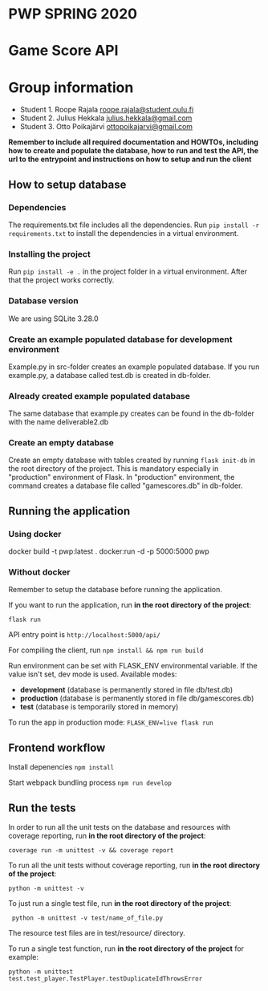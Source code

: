 # PWP SPRING 2020
# Game Score API
# Group information
* Student 1. Roope Rajala roope.rajala@student.oulu.fi
* Student 2. Julius Hekkala julius.hekkala@gmail.com
* Student 3. Otto Poikajärvi ottopoikajarvi@gmail.com

__Remember to include all required documentation and HOWTOs, including how to create and populate the database, how to run and test the API, the url to the entrypoint and instructions on how to setup and run the client__

## How to setup database

### Dependencies

The requirements.txt file includes all the dependencies. Run `pip install -r requirements.txt` to install the dependencies in a virtual environment.

### Installing the project

Run `pip install -e .` in the project folder in a virtual environment. After that the project works correctly.

### Database version

We are using SQLite 3.28.0

### Create an example populated database for development environment

Example.py in src-folder creates an example populated database. If you run example.py, a database called test.db is created in db-folder.

### Already created example populated database

The same database that example.py creates can be found in the db-folder with the name deliverable2.db

### Create an empty database

Create an empty database with tables created by running `flask init-db` in the root directory of the project.
This is mandatory especially in "production" environment of Flask. 
In "production" environment, the command creates a database file called "gamescores.db" in db-folder.

## Running the application

### Using docker

docker build -t pwp:latest .
docker:run -d -p 5000:5000 pwp

### Without docker

Remember to setup the database before running the application.

If you want to run the application, run __in the root directory of the project__:

``` flask run ```

API entry point is ``` http://localhost:5000/api/ ```

For compiling the client, run
``` npm install && npm run build ```

Run environment can be set with FLASK_ENV environmental variable. If the value isn't set, dev mode is used.
Available modes:
- __development__ (database is permanently stored in file db/test.db)
- __production__ (database is permanently stored in file db/gamescores.db)
- __test__ (database is temporarily stored in memory)

To run the app in production mode:
``` FLASK_ENV=live flask run ```



## Frontend workflow
Install depenencies
``` npm install ```

Start webpack bundling process
``` npm run develop ```

## Run the tests

In order to run all the unit tests on the database and resources with coverage reporting, run __in the root directory of the project__:

``` coverage run -m unittest -v && coverage report ```

To run all the unit tests without coverage reporting, run __in the root directory of the project__:

``` python -m unittest -v ```

To just run a single test file, run __in the root directory of the project__:

``` python -m unittest -v test/name_of_file.py```

The resource test files are in test/resource/ directory.

To run a single test function, run __in the root directory of the project__ for example:

``` python -m unittest test.test_player.TestPlayer.testDuplicateIdThrowsError ``` 




